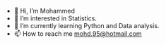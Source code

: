 - 👋 Hi, I’m Mohammed
- 👀 I’m interested in Statistics.
- 🌱 I’m currently learning Python and Data analysis.
- 📫 How to reach me mohd.95@hotmail.com

<!---
M39o/M39o is a ✨ special ✨ repository because its `README.md` (this file) appears on your GitHub profile.
You can click the Preview link to take a look at your changes.
--->
